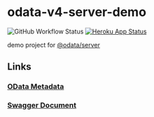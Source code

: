 # odata-v4-server-demo

![GitHub Workflow Status](https://img.shields.io/github/workflow/status/Soontao/odata-v4-server-demo/Node%20CI)
[![Heroku App Status](https://heroku-shields.herokuapp.com/odata-v4-server-demo)](https://odata-v4-server-demo.herokuapp.com)

demo project for [@odata/server](https://github.com/Soontao/odata-v4-server)

## Links

### [OData Metadata](https://odata-v4-server-demo.herokuapp.com/$metadata)

### [Swagger Document](https://odata-v4-server-demo.herokuapp.com/api-docs/)